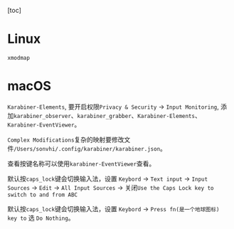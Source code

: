 [toc]

# Linux

`xmodmap`

# macOS

`Karabiner-Elements`, 要开启权限`Privacy & Security` -> `Input Monitoring`, 添加`karabiner_observer`、`karabiner_grabber`、`Karabiner-Elements`、`Karabiner-EventViewer`。

`Complex Modifications`复杂的映射要修改文件`/Users/sonvhi/.config/karabiner/karabiner.json`。

查看按键名称可以使用`karabiner-EventViewer`查看。

默认按`caps_lock`键会切换输入法，设置 `Keybord` -> `Text input` -> `Input Sources` -> `Edit` -> `All Input Sources` -> 关闭`Use the Caps Lock key to switch to and from ABC`

默认按`caps_lock`键会切换输入法，设置 `Keybord` -> `Press fn(是一个地球图标) key to` 选 `Do Nothing`。